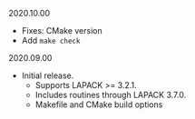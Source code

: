 2020.10.00
  - Fixes: CMake version
  - Add `make check`

2020.09.00
  - Initial release.
    - Supports LAPACK >= 3.2.1.
    - Includes routines through LAPACK 3.7.0.
    - Makefile and CMake build options
